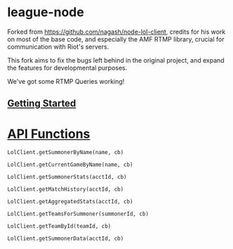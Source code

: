 league-node
===============

Forked from https://github.com/nagash/node-lol-client, credits for his work on most of the base code, and especially the AMF RTMP library, crucial for communication with Riot's servers.

This fork aims to fix the bugs left behind in the original project, and expand the features for developmental purposes.

We've got some RTMP Queries working!

[Getting Started](https://github.com/andrewvy/league-node/wiki)
-------------------

# [API Functions](https://github.com/andrewvy/league-node/wiki/API-Documentation)

	LolClient.getSummonerByName(name, cb)

	LolClient.getCurrentGameByName(name, cb)

	LolClient.getSummonerStats(acctId, cb)

	LolClient.getMatchHistory(acctId, cb)

	LolClient.getAggregatedStats(acctId, cb)

	LolClient.getTeamsForSummoner(summonerId, cb)

	LolClient.getTeamById(teamId, cb)

	LolClient.getSummonerData(acctId, cb)
